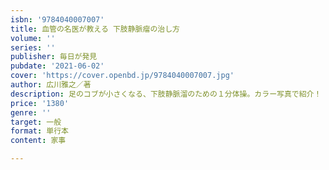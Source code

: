 ```yaml
---
isbn: '9784040007007'
title: 血管の名医が教える 下肢静脈瘤の治し方
volume: ''
series: ''
publisher: 毎日が発見
pubdate: '2021-06-02'
cover: 'https://cover.openbd.jp/9784040007007.jpg'
author: 広川雅之／著
description: 足のコブが小さくなる、下肢静脈溜のための１分体操。カラー写真で紹介！
price: '1380'
genre: ''
target: 一般
format: 単行本
content: 家事

---
```

